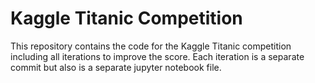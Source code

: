 # Kaggle Titanic Competition
This repository contains the code for the Kaggle Titanic competition including all iterations to improve the score.
Each iteration is a separate commit but also is a separate jupyter notebook file.
